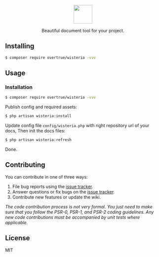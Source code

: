 <p align="center"><img src="https://user-images.githubusercontent.com/1472352/54765401-694a5400-4c34-11e9-9f08-4d05d4629367.png" height="60" /></p>

<p align="center"> Beautiful document tool for your project.</p>


## Installing

```bash
$ composer require overtrue/wisteria -vvv
```

## Usage

### Installation

```bash
$ composer require overtrue/wisteria -vvv
```

Publish config and required assets:

```bash
$ php artisan wisteria:install
```

Update config file `config/wisteria.php` with right repository url of your docs, Then init the docs files:

```bash
$ php artisan wisteria:refresh
```

Done. 

## Contributing

You can contribute in one of three ways:

1. File bug reports using the [issue tracker](https://github.com/overtrue/wisteria/issues).
2. Answer questions or fix bugs on the [issue tracker](https://github.com/overtrue/wisteria/issues).
3. Contribute new features or update the wiki.

_The code contribution process is not very formal. You just need to make sure that you follow the PSR-0, PSR-1, and PSR-2 coding guidelines. Any new code contributions must be accompanied by unit tests where applicable._

## License

MIT
